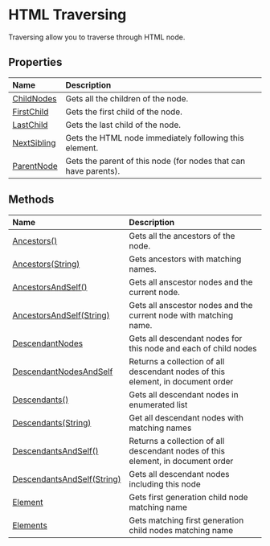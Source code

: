 # HTML Traversing

Traversing allow you to traverse through HTML node.

## Properties

| Name | Description |
| :--- | :---------- |
| [ChildNodes](child-nodes) | Gets all the children of the node. |
| [FirstChild](first-child) | Gets the first child of the node. | 
| [LastChild](last-child) | Gets the last child of the node. |
| [NextSibling](next-sibling) | Gets the HTML node immediately following this element. |
| [ParentNode](parent-node) | Gets the parent of this node (for nodes that can have parents). |


## Methods

| Name | Description |
| :--- | :---------- |
| [Ancestors()](ancestors) | Gets all the ancestors of the node.  |
| [Ancestors(String)](ancestors#public-ienumerable--htmlnode--ancestorsstring-name) | Gets ancestors with matching names. |
| [AncestorsAndSelf()](ancestors-and-self) | Gets all anscestor nodes and the current node. |
| [AncestorsAndSelf(String)](ancestors-and-self#public-ienumerable--htmlnode--ancestorsandselfstring-name) | Gets all anscestor nodes and the current node with matching name. |
| [DescendantNodes](descendant-nodes) | Gets all descendant nodes for this node and each of child nodes |
| [DescendantNodesAndSelf](descendant-nodes-and-self) | Returns a collection of all descendant nodes of this element, in document order |
| [Descendants()](descendants) | Gets all descendant nodes in enumerated list |
| [Descendants(String)](descendants#public-ienumerable--htmlnode--descendantsstring-name) | Get all descendant nodes with matching names |
| [DescendantsAndSelf()](descendants-and-self) | Returns a collection of all descendant nodes of this element, in document order |
| [DescendantsAndSelf(String)](descendants-and-self#public-ienumerable--htmlnode--descendantsandselfstring-name) | Gets all descendant nodes including this node |
| [Element](element) | Gets first generation child node matching name |
| [Elements](elements) | Gets matching first generation child nodes matching name |
